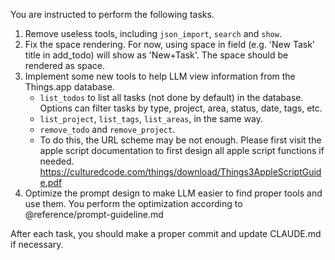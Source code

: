 You are instructed to perform the following tasks.

1. Remove useless tools, including `json_import`, `search` and `show`.
2. Fix the space rendering. For now, using space in field (e.g. 'New Task' title in add_todo) will show as 'New+Task'. The space should be rendered as space.
3. Implement some new tools to help LLM view information from the Things.app database.
    - `list_todos` to list all tasks (not done by default) in the database. Options can filter tasks by type, project, area, status, date, tags, etc.
    - `list_project`, `list_tags`, `list_areas`, in the same way.
    - `remove_todo` and `remove_project`.
    - To do this, the URL scheme may be not enough. Please first visit the apple script documentation to first design all apple script functions if needed. https://culturedcode.com/things/download/Things3AppleScriptGuide.pdf
4. Optimize the prompt design to make LLM easier to find proper tools and use them. You perform the optimization according to @reference/prompt-guideline.md


After each task, you should make a proper commit and update CLAUDE.md if necessary.